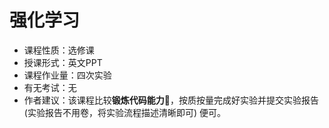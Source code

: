 # 强化学习

- 课程性质：选修课
- 授课形式：英文PPT
- 课程作业量：四次实验
- 有无考试：无
- 作者建议：该课程比较**锻炼代码能力**🌻，按质按量完成好实验并提交实验报告 (实验报告不用卷，将实验流程描述清晰即可) 便可。
